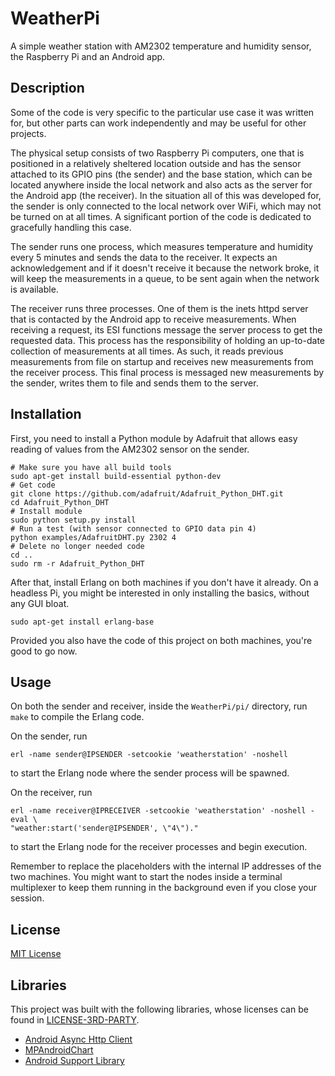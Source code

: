 # WeatherPi
A simple weather station with AM2302 temperature and humidity sensor, the
Raspberry Pi and an Android app.

## Description
Some of the code is very specific to the particular use case it was written
for, but other parts can work independently and may be useful for other
projects.

The physical setup consists of two Raspberry Pi computers, one that is
positioned in a relatively sheltered location outside and has the sensor
attached to its GPIO pins (the sender) and the base station, which can be
located anywhere inside the local network and also acts as the server for the
Android app (the receiver). In the situation all of this was developed for,
the sender is only connected to the local network over WiFi, which may not be
turned on at all times. A significant portion of the code is dedicated to
gracefully handling this case.

The sender runs one process, which measures temperature and humidity every 5
minutes and sends the data to the receiver. It expects an acknowledgement and
if it doesn't receive it because the network broke, it will keep the
measurements in a queue, to be sent again when the network is available.

The receiver runs three processes. One of them is the inets httpd server that
is contacted by the Android app to receive measurements. When receiving a
request, its ESI functions message the server process to get the requested
data. This process has the responsibility of holding an up-to-date collection
of measurements at all times. As such, it reads previous measurements from file
on startup and receives new measurements from the receiver process. This final
process is messaged new measurements by the sender, writes them to file and
sends them to the server.

## Installation
First, you need to install a Python module by Adafruit that allows easy reading
of values from the AM2302 sensor on the sender.
```
# Make sure you have all build tools
sudo apt-get install build-essential python-dev
# Get code
git clone https://github.com/adafruit/Adafruit_Python_DHT.git
cd Adafruit_Python_DHT
# Install module
sudo python setup.py install
# Run a test (with sensor connected to GPIO data pin 4)
python examples/AdafruitDHT.py 2302 4
# Delete no longer needed code
cd ..
sudo rm -r Adafruit_Python_DHT
```

After that, install Erlang on both machines if you don't have it already.
On a headless Pi, you might be interested in only installing the basics,
without any GUI bloat.
```
sudo apt-get install erlang-base
```

Provided you also have the code of this project on both machines, you're good
to go now.

## Usage
On both the sender and receiver, inside the `WeatherPi/pi/` directory, run
`make` to compile the Erlang code.

On the sender, run
```
erl -name sender@IPSENDER -setcookie 'weatherstation' -noshell
```
to start the Erlang node where the sender process will be spawned.

On the receiver, run
```
erl -name receiver@IPRECEIVER -setcookie 'weatherstation' -noshell -eval \
"weather:start('sender@IPSENDER', \"4\")."
```
to start the Erlang node for the receiver processes and begin execution.

Remember to replace the placeholders with the internal IP addresses of the two
machines. You might want to start the nodes inside a terminal multiplexer to
keep them running in the background even if you close your session.

## License
[MIT License](LICENSE)

## Libraries
This project was built with the following libraries, whose licenses can be
found in [LICENSE-3RD-PARTY](LICENSE-3RD-PARTY).
* [Android Async Http Client](http://loopj.com/android-async-http/)
* [MPAndroidChart](https://github.com/PhilJay/MPAndroidChart)
* [Android Support Library](  
https://developer.android.com/topic/libraries/support-library/index.html)

